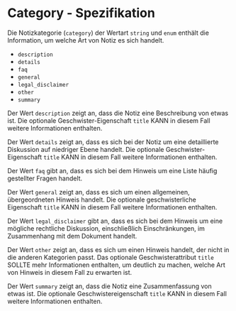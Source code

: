 # Category - Spezifikation

Die Notizkategorie (`category`) der Wertart `string` und `enum` enthält die Information, um welche Art von Notiz es sich handelt.

* `description`
* `details`
* `faq`
* `general`
* `legal_disclaimer`
* `other`
* `summary`

Der Wert `description` zeigt an, dass die Notiz eine Beschreibung von etwas ist. Die optionale Geschwister-Eigenschaft `title` KANN in diesem Fall weitere Informationen enthalten.

Der Wert `details` zeigt an, dass es sich bei der Notiz um eine detaillierte Diskussion auf niedriger Ebene handelt. Die optionale Geschwister-Eigenschaft `title` KANN in diesem Fall weitere Informationen enthalten.

Der Wert `faq` gibt an, dass es sich bei dem Hinweis um eine Liste häufig gestellter Fragen handelt.

Der Wert `general` zeigt an, dass es sich um einen allgemeinen, übergeordneten Hinweis handelt. Die optionale geschwisterliche Eigenschaft `title` KANN in diesem Fall weitere Informationen enthalten.

Der Wert `legal_disclaimer` gibt an, dass es sich bei dem Hinweis um eine mögliche rechtliche Diskussion, einschließlich Einschränkungen, im Zusammenhang mit dem Dokument handelt.

Der Wert `other` zeigt an, dass es sich um einen Hinweis handelt, der nicht in die anderen Kategorien passt. Das optionale Geschwisterattribut `title` SOLLTE mehr Informationen enthalten, um deutlich zu machen, welche Art von Hinweis in diesem Fall zu erwarten ist.

Der Wert `summary` zeigt an, dass die Notiz eine Zusammenfassung von etwas ist. Die optionale Geschwistereigenschaft `title` KANN in diesem Fall weitere Informationen enthalten.
